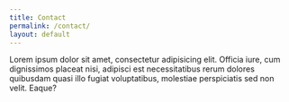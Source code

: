 ```yaml
---
title: Contact
permalink: /contact/
layout: default
---
```


Lorem ipsum dolor sit amet, consectetur adipisicing elit. Officia iure, cum dignissimos placeat nisi, adipisci est necessitatibus rerum dolores quibusdam quasi illo fugiat voluptatibus, molestiae perspiciatis sed non velit. Eaque?
